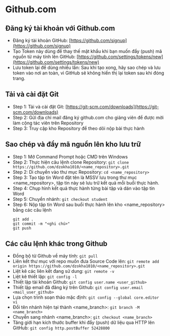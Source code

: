 # Github.com
## Đăng ký tài khoản với Github.com
- Đăng ký tài khoản GitHub: [https://github.com/signup](https://github.com/signup)
- Tạo Token này dùng để thay thế mật khẩu khi bạn muốn đẩy (push) mã nguồn từ máy tính lên GitHub: [https://github.com/settings/tokens/new](https://github.com/settings/tokens/new)
- Lưu token lại để dùng nhiều lần: Sau khi tạo xong, hãy sao chép và lưu token vào nơi an toàn, vì GitHub sẽ không hiển thị lại token sau khi đóng trang.
## Tải và cài đặt Git
- Step 1: Tải và cài đặt Git: [https://git-scm.com/downloads](https://git-scm.com/downloads)
- Step 2: Gửi địa chỉ mail đăng ký github.com cho giảng viên để được mời làm cộng tác viên trên Repository
- Step 3: Truy cập kho Repository để theo dõi nộp bài thực hành
## Sao chép và đẩy mã nguồn lên kho lưu trữ
- Step 1: Mở Command Prompt hoặc CMD trên Windows
- Step 2: Thực hiện câu lệnh clone Repository: `git clone https://github.com/dzokha1010/<name_repository>.git`
- Step 2: Di chuyển vào thư mục Repository: `cd <name_repository>`
- Step 3: Tạo tập tin Word đặt tên là MSSV lưu trong thư mục <name_repository>, tập tin này sẻ lưu trữ kết quả mỗi buổi thực hành.
- Step 4: Chụp hình kết quả thực hành từng bài tập và dán vào tập tin Word
- Step 5: Chuyển nhánh: `git checkout student`
- Step 6: Nộp tập tin Word sau buổi thực hành lên kho <name_repository> bằng các câu lệnh
  ```
  git add .  
  git commit -m "<ghi chú>"  
  git push
  ```
## Các câu lệnh khác trong Github
- Đồng bộ từ Github về máy tính: `git pull`
- Liên kết thư mục với repo muốn đưa Source Code lên: `git remote add origin https://github.com/dzokha1010/<name_repository>.git`
- Liệt kê các liên kết đang sử dung: `git remote -v`
- Liệt kê thiết lập: `git config -l`
- Thiết lập tài khoản Github: `git config user.name <user_github>`
- Thiết lập email đã đăng ký trên Github: `git config user.email <mail_user_github>`
- Lựa chọn trình soạn thảo mặc định: `git config --global core.editor vi`
- Đổi tên nhánh hiện tại thành <name_branch>: `git branch -M <name_branch>`
- Chuyển sang nhánh <name_branch>: `git checkout <name_branch>`
- Tăng giới hạn kích thước buffer khi đẩy (push) dữ liệu qua HTTP lên GitHub: `git config http.postBuffer 52428800`
